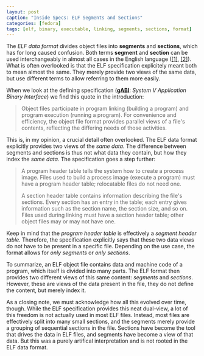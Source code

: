 ```yaml
---
layout: post
caption: "Inside Specs: ELF Segments and Sections"
categories: [fedora]
tags: [elf, binary, executable, linking, segments, sections, format]
---
```

The *ELF data format* divides object files into **segments** and **sections**,
which has for long caused confusion. Both terms **segment** and **section** can
be used interchangeably in almost all cases in the English language
([[1]](https://www.lexico.com/en/definition/section),
[[2]](https://www.lexico.com/en/definition/segment)). What is often overlooked is
that the ELF specification explicitely meant both to mean almost the same. They
merely provide two views of the same data, but use different terms to allow
referring to them more easily.

When we look at the defining specification
([**gABI**](https://refspecs.linuxfoundation.org/elf/gabi4+/contents.html):
*System V Application Binary Interface*) we find this quote in the introduction:

> Object files participate in program linking (building a program) and program
> execution (running a program). For convenience and efficiency, the object file
> format provides parallel views of a file's contents, reflecting the differing
> needs of those activities.

This is, in my opinion, a crucial detail often overlooked. The ELF data format
explicitly provides two views of the *same data*. The difference between
segments and sections is thus not what data they contain, but how they index
the *same data*. The specification goes a step further:

> A program header table tells the system how to create a process image. Files
> used to build a process image (execute a program) must have a program header
> table; relocatable files do not need one.
>
> A section header table contains information describing the file's sections.
> Every section has an entry in the table; each entry gives information such as
> the section name, the section size, and so on. Files used during linking must
> have a section header table; other object files may or may not have one.

Keep in mind that the *program header table* is effectively a *segment header
table*. Therefore, the specification explicitly says that these two data views
do not have to be present in a specific file. Depending on the use case, the
format allows for *only segments* or *only sections*.

To summarize, an ELF object file contains data and machine code of a program,
which itself is divided into many parts. The ELF format then provides two
different views of this same content: *segments* and *sections*. However, these
are views of the data present in the file, they do not define the content, but
merely index it.

As a closing note, we must acknowledge how all this evolved over time, though.
While the ELF specification provides this neat dual-view, a lot of this freedom
is not actually used in most ELF files. Instead, most files are effectively
split into many small sections, and the segments merely provide a grouping of
sequential sections in the file. Sections have become the tool that drives the
data in ELF files, and segments have become a view of that data. But this was
a purely artifical interpretation and is not rooted in the ELF data format.
